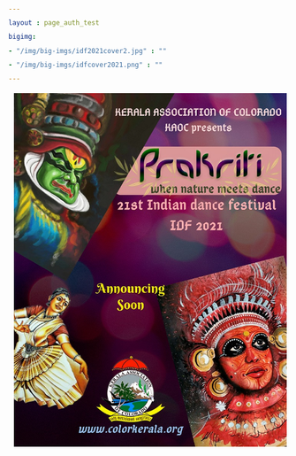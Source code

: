 ```yaml
---
layout : page_auth_test
bigimg:
- "/img/big-imgs/idf2021cover2.jpg" : ""
- "/img/big-imgs/idfcover2021.png" : ""
---
```

<body style="font-serif;line-height:1.8">
<div style="margin-left:10px;line-height:2">
  <p align="center">
    <img src="/img/images_2020/idf/idf2021poster.jpg" class="center">
  </p>
</div>
</body>
